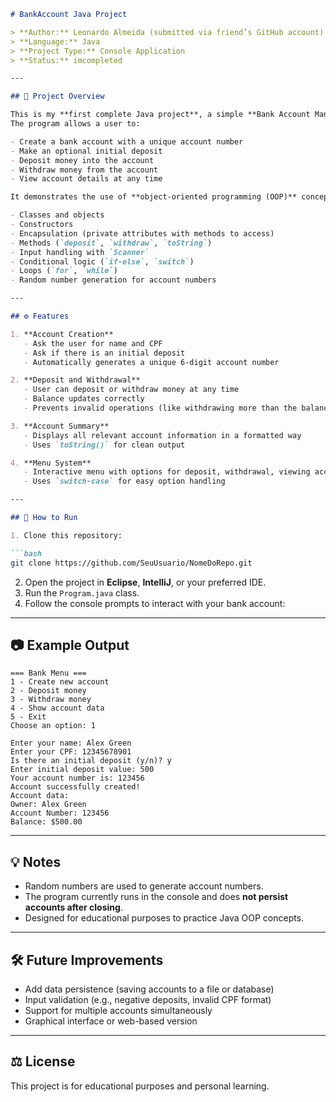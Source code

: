 ````markdown
# BankAccount Java Project

> **Author:** Leonardo Almeida (submitted via friend’s GitHub account)  
> **Language:** Java  
> **Project Type:** Console Application  
> **Status:** imcompleted  

---

## 📌 Project Overview

This is my **first complete Java project**, a simple **Bank Account Management System**.  
The program allows a user to:

- Create a bank account with a unique account number
- Make an optional initial deposit
- Deposit money into the account
- Withdraw money from the account
- View account details at any time

It demonstrates the use of **object-oriented programming (OOP)** concepts, including:

- Classes and objects
- Constructors
- Encapsulation (private attributes with methods to access)
- Methods (`deposit`, `withdraw`, `toString`)
- Input handling with `Scanner`
- Conditional logic (`if-else`, `switch`)
- Loops (`for`, `while`)
- Random number generation for account numbers

---

## ⚙️ Features

1. **Account Creation**  
   - Ask the user for name and CPF  
   - Ask if there is an initial deposit  
   - Automatically generates a unique 6-digit account number  

2. **Deposit and Withdrawal**  
   - User can deposit or withdraw money at any time  
   - Balance updates correctly  
   - Prevents invalid operations (like withdrawing more than the balance)  

3. **Account Summary**  
   - Displays all relevant account information in a formatted way  
   - Uses `toString()` for clean output  

4. **Menu System**  
   - Interactive menu with options for deposit, withdrawal, viewing account, and exiting  
   - Uses `switch-case` for easy option handling  

---

## 📝 How to Run

1. Clone this repository:

```bash
git clone https://github.com/SeuUsuario/NomeDoRepo.git
````

2. Open the project in **Eclipse**, **IntelliJ**, or your preferred IDE.
3. Run the `Program.java` class.
4. Follow the console prompts to interact with your bank account:

---

## 📷 Example Output

```
=== Bank Menu ===
1 - Create new account
2 - Deposit money
3 - Withdraw money
4 - Show account data
5 - Exit
Choose an option: 1

Enter your name: Alex Green
Enter your CPF: 12345678901
Is there an initial deposit (y/n)? y
Enter initial deposit value: 500
Your account number is: 123456
Account successfully created!
Account data:
Owner: Alex Green
Account Number: 123456
Balance: $500.00
```

---

## 💡 Notes

* Random numbers are used to generate account numbers.
* The program currently runs in the console and does **not persist accounts after closing**.
* Designed for educational purposes to practice Java OOP concepts.

---

## 🛠 Future Improvements

* Add data persistence (saving accounts to a file or database)
* Input validation (e.g., negative deposits, invalid CPF format)
* Support for multiple accounts simultaneously
* Graphical interface or web-based version

---

## ⚖️ License

This project is for educational purposes and personal learning.

```
